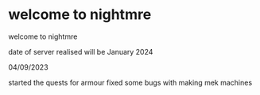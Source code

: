 # welcome to nightmre
 welcome to nightmre

date of server realised will be January 2024

04/09/2023

started the quests for armour 
fixed some bugs with making mek machines
